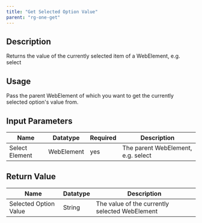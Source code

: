 ```yaml
---
title: "Get Selected Option Value"
parent: "rg-one-get"
---
```


## Description

Returns the value of the currently selected item of a WebElement, e.g. select

## Usage

Pass the parent WebElement of which you want to get the currently selected option's value from.

## Input Parameters

Name | Datatype | Required | Description
---- | -------- | ------- |---------------
Select Element | WebElement | yes | The parent WebElement, e.g. select

## Return Value

Name | Datatype | Description
---- | --------- | ---------------
Selected Option Value | String | The value of the currently selected WebElement
